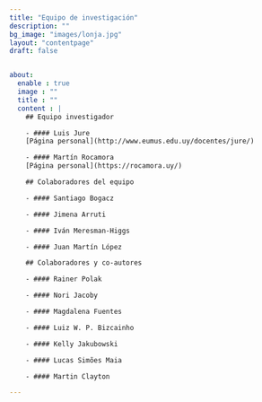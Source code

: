 ```yaml
---
title: "Equipo de investigación"
description: ""
bg_image: "images/lonja.jpg"
layout: "contentpage"
draft: false


about:
  enable : true
  image : ""
  title : ""
  content : |
    ## Equipo investigador

    - #### Luis Jure  
    [Página personal](http://www.eumus.edu.uy/docentes/jure/)

    - #### Martín Rocamora
    [Página personal](https://rocamora.uy/)

    ## Colaboradores del equipo

    - #### Santiago Bogacz

    - #### Jimena Arruti

    - #### Iván Meresman-Higgs

    - #### Juan Martín López

    ## Colaboradores y co-autores

    - #### Rainer Polak

    - #### Nori Jacoby

    - #### Magdalena Fuentes

    - #### Luiz W. P. Bizcainho

    - #### Kelly Jakubowski

    - #### Lucas Simões Maia

    - #### Martin Clayton

---
```


